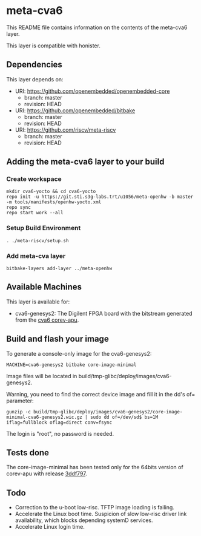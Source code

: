 # meta-cva6

This README file contains information on the contents of the meta-cva6 layer.

This layer is compatible with honister.

## Dependencies

This layer depends on:

* URI: https://github.com/openembedded/openembedded-core
  * branch: master
  * revision: HEAD
* URI: https://github.com/openembedded/bitbake
  * branch: master
  * revision: HEAD
* URI: https://github.com/riscv/meta-riscv
  * branch: master  
  * revision: HEAD

## Adding the meta-cva6 layer to your build

### Create workspace
```text
mkdir cva6-yocto && cd cva6-yocto
repo init -u https://git.sti.s3g-labs.trt/u1056/meta-openhw -b master -m tools/manifests/openhw-yocto.xml
repo sync
repo start work --all
```

### Setup Build Environment
```text
. ./meta-riscv/setup.sh
```

### Add meta-cva layer
```text
bitbake-layers add-layer ../meta-openhw
```

## Available Machines

This layer is available for:

* cva6-genesys2: The Digilent FPGA board with the bitstream generated from the [cva6 corev-apu](https://github.com/openhwgroup/cva6).

## Build and flash your image

To generate a console-only image for the cva6-genesys2:
```text
MACHINE=cva6-genesys2 bitbake core-image-minimal
```
Image files will be located in build/tmp-glibc/deploy/images/cva6-genesys2.

Warning, you need to find the correct device image and fill it in the dd's of= parameter:

```gunzip -c build/tmp-glibc/deploy/images/cva6-genesys2/core-image-minimal-cva6-genesys2.wic.gz | sudo dd of=/dev/sd$ bs=1M iflag=fullblock oflag=direct conv=fsync```

The login is "root", no password is needed.

## Tests done

The core-image-minimal has been tested only for the 64bits version of corev-apu with release [3ddf797](https://github.com/openhwgroup/cva6/tree/3ddf797e95923fd11113c8e443046105dfbf8843).

## Todo

- Correction to the u-boot low-risc. TFTP image loading is failing.
- Accelerate the Linux boot time. Suspicion of slow low-risc driver link availability, which blocks depending systemD services.
- Accelerate Linux login time.
